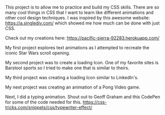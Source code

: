 This project is to allow me to practice and build my CSS skills. There are so many cool things in CSS that I want to learn like different animations and other cool design techniques. I was inspired by this awesome website: https://a.singlediv.com/ which showed me how much can be done with just CSS.

Check out my creations here: https://pacific-sierra-92283.herokuapp.com/

My first project explores text animations as I attempted to recreate the iconic Star Wars scroll opening.

My second project was to create a loading Icon. One of my favorite sites is Barstool sports so I tried to make one that is similar to theirs.

My third project was creating a loading Icon similar to LinkedIn's.

My next project was creating an animation of a Pong Video game.

Next, I did a typing animation. Shout out to  Geoff Graham and this CodePen for some of the code needed for this. https://css-tricks.com/snippets/css/typewriter-effect/   
